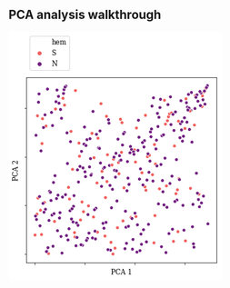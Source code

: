 ## PCA analysis walkthrough


![logo](https://github.com/DaSh-bash/AfricanDivide/blob/main/PCA/PCA1_2_NvsS.png)
